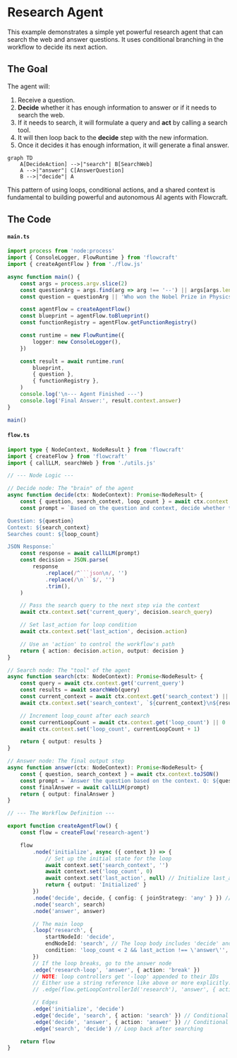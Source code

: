 # Research Agent

This example demonstrates a simple yet powerful research agent that can search the web and answer questions. It uses conditional branching in the workflow to decide its next action.

## The Goal

The agent will:
1. Receive a question.
2. **Decide** whether it has enough information to answer or if it needs to search the web.
3. If it needs to search, it will formulate a query and **act** by calling a search tool.
4. It will then loop back to the **decide** step with the new information.
5. Once it decides it has enough information, it will generate a final answer.

```mermaid
graph TD
    A[DecideAction] -->|"search"| B[SearchWeb]
    A -->|"answer"| C[AnswerQuestion]
    B -->|"decide"| A
```

This pattern of using loops, conditional actions, and a shared context is fundamental to building powerful and autonomous AI agents with Flowcraft.

## The Code

#### `main.ts`
```typescript
import process from 'node:process'
import { ConsoleLogger, FlowRuntime } from 'flowcraft'
import { createAgentFlow } from './flow.js'

async function main() {
	const args = process.argv.slice(2)
	const questionArg = args.find(arg => arg !== '--') || args[args.length - 1]
	const question = questionArg || 'Who won the Nobel Prize in Physics 2024?'

	const agentFlow = createAgentFlow()
	const blueprint = agentFlow.toBlueprint()
	const functionRegistry = agentFlow.getFunctionRegistry()

	const runtime = new FlowRuntime({
		logger: new ConsoleLogger(),
	})

	const result = await runtime.run(
		blueprint,
		{ question },
		{ functionRegistry },
	)
	console.log('\n--- Agent Finished ---')
	console.log('Final Answer:', result.context.answer)
}

main()
```

#### `flow.ts`
```typescript
import type { NodeContext, NodeResult } from 'flowcraft'
import { createFlow } from 'flowcraft'
import { callLLM, searchWeb } from './utils.js'

// --- Node Logic ---

// Decide node: The "brain" of the agent
async function decide(ctx: NodeContext): Promise<NodeResult> {
	const { question, search_context, loop_count } = await ctx.context.toJSON()
	const prompt = `Based on the question and context, decide whether to 'search' or 'answer'. Respond in JSON format with 'action' (search or answer) and 'reason'. If action is 'search', include 'search_query'.

Question: ${question}
Context: ${search_context}
Searches count: ${loop_count}

JSON Response:`
	const response = await callLLM(prompt)
	const decision = JSON.parse(
		response
			.replace(/^```json\n/, '')
			.replace(/\n```$/, '')
			.trim(),
	)

	// Pass the search query to the next step via the context
	await ctx.context.set('current_query', decision.search_query)

	// Set last_action for loop condition
	await ctx.context.set('last_action', decision.action)

	// Use an 'action' to control the workflow's path
	return { action: decision.action, output: decision }
}

// Search node: The "tool" of the agent
async function search(ctx: NodeContext): Promise<NodeResult> {
	const query = await ctx.context.get('current_query')
	const results = await searchWeb(query)
	const current_context = await ctx.context.get('search_context') || ''
	await ctx.context.set('search_context', `${current_context}\n${results}`)

	// Increment loop_count after each search
	const currentLoopCount = await ctx.context.get('loop_count') || 0
	await ctx.context.set('loop_count', currentLoopCount + 1)

	return { output: results }
}

// Answer node: The final output step
async function answer(ctx: NodeContext): Promise<NodeResult> {
	const { question, search_context } = await ctx.context.toJSON()
	const prompt = `Answer the question based on the context. Q: ${question}, C: ${search_context}`
	const finalAnswer = await callLLM(prompt)
	return { output: finalAnswer }
}

// --- The Workflow Definition ---

export function createAgentFlow() {
	const flow = createFlow('research-agent')

	flow
		.node('initialize', async ({ context }) => {
			// Set up the initial state for the loop
			await context.set('search_context', '')
			await context.set('loop_count', 0)
			await context.set('last_action', null) // Initialize last_action
			return { output: 'Initialized' }
		})
		.node('decide', decide, { config: { joinStrategy: 'any' } }) // 'any' allows re-execution
		.node('search', search)
		.node('answer', answer)

		// The main loop
		.loop('research', {
			startNodeId: 'decide',
			endNodeId: 'search', // The loop body includes 'decide' and 'search'
			condition: 'loop_count < 2 && last_action !== \'answer\'', // Exit condition
		})
		// If the loop breaks, go to the answer node
		.edge('research-loop', 'answer', { action: 'break' })
		// NOTE: loop controllers get '-loop' appended to their IDs
		// Either use a string reference like above or more explicitly:
		// .edge(flow.getLoopControllerId('research'), 'answer', { action: 'break' })

		// Edges
		.edge('initialize', 'decide')
		.edge('decide', 'search', { action: 'search' }) // Conditional path
		.edge('decide', 'answer', { action: 'answer' }) // Conditional path
		.edge('search', 'decide') // Loop back after searching

	return flow
}
```
